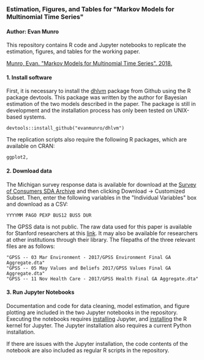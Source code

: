 ### Estimation, Figures, and Tables for "Markov Models for Multinomial Time Series"
#### Author: Evan Munro

This repository contains R code and Jupyter notebooks to replicate the estimation, figures, and tables for the working paper.

[Munro, Evan. "Markov Models for Multinomial Time Series". 2018.](www.evanmunro.ca/files/discreteTS.pdf)

#### 1. Install software

First, it is necessary to install the [dhlvm](www.github.com/evanmunro/dhlvm) package from Github using the R package devtools. This package was written by the author for Bayesian estimation of the two models described in the paper. The package is still in development and the installation process has only been tested on UNIX-based systems.

```
devtools::install_github("evanmunro/dhlvm")
```  

The replication scripts also require the following R packages, which are available on CRAN:
```
ggplot2,
```

#### 2. Download data

The Michigan survey response data is available for download at the [Survey of Consumers SDA Archive](https://data.sca.isr.umich.edu/sda-public/cgi-bin/hsda?harcsda+sca) and then clicking Download -> Customized Subset. Then, enter the following variables in the "Individual Variables" box and download as a CSV:

```
YYYYMM PAGO PEXP BUS12 BUS5 DUR
```


The GPSS data is not public. The raw data used for this paper is available for Stanford researchers at this [link](https://sul-datasets.stanford.edu/gallup/GPSS/). It may also be available for researchers at other institutions through their library. The filepaths of the three relevant files are as follows:

```
"GPSS -- 03 Mar Environment - 2017/GPSS Environment Final GA Aggregate.dta"
"GPSS -- 05 May Values and Beliefs 2017/GPSS Values Final GA Aggregate.dta"
"GPSS -- 11 Nov Health Care - 2017/GPSS Health Final GA Aggregate.dta"
```

#### 3. Run Jupyter Notebooks

Documentation and code for data cleaning, model estimation, and figure plotting are included in the two Jupyter notebooks in the repository. Executing the notebooks requires [installing](https://jupyter.readthedocs.io/en/latest/install.html) Jupyter, and [installing](https://github.com/IRkernel/IRkernel) the R kernel for Jupyter. The Jupyter installation also requires a current Python installation.

If there are issues with the Jupyter installation, the code contents of the notebook are also included as regular R scripts in the repository.
